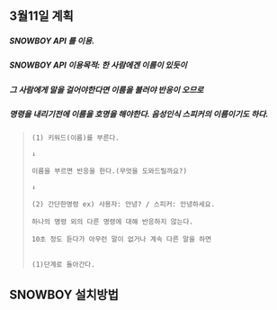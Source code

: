 ## 3월11일 계획
##### SNOWBOY API 를 이용.
##### SNOWBOY API 이용목적: 한 사람에겐 이름이 있듯이

##### 그 사람에게 말을 걸어야한다면 이름을 불러야 반응이 오므로

##### 명령을 내리기전에 이름을 호명을 해야한다. **음성인식 스피커의 이름**이기도 하다.


>     (1) 키워드(이름)를 부른다. 
> 
>     ↓
> 
>     이름을 부르면 반응을 한다.(무엇을 도와드릴까요?)
> 
>     ↓
>
>     (2) 간단한명령 ex) 사용자: 안녕? / 스피커: 안녕하세요.
> 
>     하나의 명령 외의 다른 명령에 대해 반응하지 않는다.
> 
>     10초 정도 듣다가 아무런 말이 없거나 계속 다른 말을 하면 
> 
> 
>     (1)단계로 돌아간다.



## SNOWBOY 설치방법 ##
